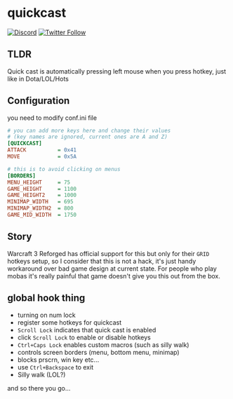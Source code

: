 # quickcast

[![Discord](https://img.shields.io/discord/611822838831251466?label=Discord&color=pink)](https://discord.gg/GdzjVvD)
[![Twitter Follow](https://img.shields.io/twitter/follow/Miezhiko.svg?style=social)](https://twitter.com/Miezhiko)

TLDR
----

Quick cast is automatically pressing left mouse when you press hotkey, just like in Dota/LOL/Hots


Configuration
-------------

you need to modify conf.ini file

```ini
# you can add more keys here and change their values
# (key names are ignored, current ones are A and Z)
[QUICKCAST]
ATTACK          = 0x41
MOVE            = 0x5A

# this is to avoid clicking on menus
[BORDERS]
MENU_HEIGHT     = 75
GAME_HEIGHT     = 1100
GAME_HEIGHT2    = 1000
MINIMAP_WIDTH   = 695
MINIMAP_WIDTH2  = 800
GAME_MID_WIDTH  = 1750
```

Story
-----

Warcraft 3 Reforged has official support for this but only for their `GRID` hotkeys setup, so I consider that this is not a hack, it's just handy workaround over bad game design at current state. For people who play mobas it's really painful that game doesn't give you this out from the box.

global hook thing
-----------------

 - turning on num lock
 - register some hotkeys for quickcast
 - `Scroll Lock` indicates that quick cast is enabled
 - click `Scroll Lock` to enable or disable hotkeys
 - `Ctrl+Caps Lock` enables custom macros (such as silly walk)
 - controls screen borders (menu, bottom menu, minimap)
 - blocks prscrn, win key etc...
 - use `Ctrl+Backspace` to exit
 - Silly walk (LOL?)

and so there you go...
